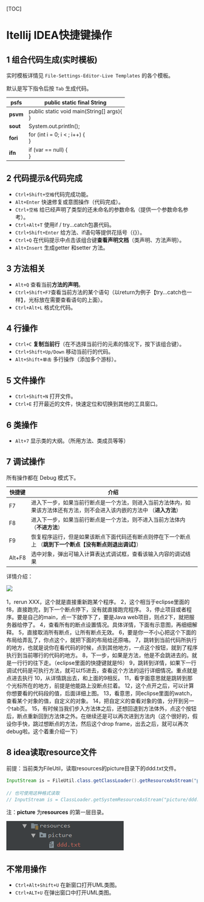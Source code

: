 [TOC]

# Itellij IDEA快捷键操作

## 1 组合代码生成(实时模板)

实时模板详情见 `File-Settings-Editor-Live Templates` 的各个模板。

默认是写下指令后按 `Tab` 生成代码。

| **psfs** | public static final String                       |
| -------- | ------------------------------------------------ |
| **psvm** | public static void main(String[] args){ <br /> } |
| **sout** | System.out.println();                            |
| **fori** | for (int i = 0; i < ; i++) {<br />}              |
| **ifn**  | if (var == null) {<br/>}                         |

## 2 代码提示&代码完成

- `Ctrl+Shift+空格`代码完成功能。
- `Alt+Enter` 快速修复或意图操作（代码完成）。
- `Ctrl+空格` 给已经声明了类型的还未命名的参数命名（提供一个参数命名参考）。
- `Ctrl+Alt+T` 使用if / try...catch包裹代码。
- `Ctrl+Shift+Enter` 给方法、if语句等提供花括号（{}）。
- `Ctrl+Q` 在代码提示中点击该组合键**查看声明文档**（类声明、方法声明）。
- `Alt+Insert` 生成getter 和setter 方法。



## 3 方法相关

- `Alt+Q` 查看当前**方法的声明**。
- `Ctrl+Shift+F7`查看当前方法的某个语句（以return为例子【try...catch也一样】，光标放在需要查看语句的上面）。
- `Ctrl+Alt+L` 格式化代码。



## 4 行操作

- `Ctrl+C` **复制当前行**（在不选择当前行的元素的情况下，按下该组合键）。
- `Ctrl+Shift+Up/Down` 移动当前行的代码。
- `Alt+Shift+单击` 多行操作（添加多个游标）。



## 5 文件操作

- `Ctrl+Shift+N` 打开文件。
- `Ctrl+E` 打开最近的文件，快速定位和切换到其他的工具窗口。



## 6 类操作

- `Alt+7` 显示类的大纲。（所用方法、类成员等等）



## 7 调试操作

所有操作都在 Debug 模式下。

| 快捷键 | 介绍                                                         |
| ------ | ------------------------------------------------------------ |
| F7     | 进入下一步，如果当前行断点是一个方法，则进入当前方法体内，如果该方法体还有方法，则不会进入该内嵌的方法中 （**进入方法**） |
| F8     | 进入下一步，如果当前行断点是一个方法，则不进入当前方法体内 （**不进方法**） |
| F9     | 恢复程序运行，但是如果该断点下面代码还有断点则停在下一个断点上 （**跳到下一个断点【没有断点则退出调试】**） |
| Alt+F8 | 选中对象，弹出可输入计算表达式调试框，查看该输入内容的调试结果 |

详情介绍：

![](https://img-blog.csdn.net/20170320131146112)

1，rerun XXX，这个就是直接重新跑某个程序。
2，这个相当于eclipse里面的f8，直接跑完，到下一个断点停下，没有就直接跑完程序。
3，停止项目或者程序。要是自己的main，点一下就停下了，要是Java web项目，则点2下，就把服务器给停了。
4，查看所有的断点设置情况。具体详情，下面有示意图，再细细解释。
5，直接取消所有断点，让所有断点无效。
6，要是你一不小心把这个下面的布局给弄乱了，你点这个，就把下面的布局给还原咯。
7，跳转到当前代码所执行的地方，也就是说你在看代码的时候，点到其他地方，一点这个按钮，就到了程序执行到当前哪行的代码的地方。
8，下一步，如果是方法，他是不会跳进去的。就是一行行的往下走。（eclipse里面的快捷键就是f6）
9，跳转到详情，如果下一行调试代码是可执行方法，就可以f5进去，查看这个方法的运行详细情况。重点就是点进去执行
10，从详情跳出去，和上面的9相反。
11，看字面意思就是跳转到那个光标所在的地方，前提是他能路上没断点拦着。
12，这个点开之后，可以计算你想要看的代码段的值，后面详细上图。
13，看意思，同eclipse里面的watch，查看某个对象的值，自定义的对象。
14，把自定义的查看对象的值，分开到另一个tab页。
15，有时候当我们步入方法体之后，还想回退到方法体外，点这个按钮后，断点重新回到方法体之外。在继续还是可以再次进到方法内（这个很好的，假设你手快，跳过想断点的方法，然后这个drop frame，出去之后，就可以再次debug啦。这个着重介绍一下）

## 8 idea读取resource文件

前提：当前类为FileUtil，读取resources的picture目录下的ddd.txt文件。

```java
InputStream is = FileUtil.class.getClassLoader().getResourceAsStream("picture/ddd.txt");

// 也可使用这种格式读取
// InputStream is = ClassLoader.getSystemResourceAsStream("picture/ddd.txt");
```

注：**picture** 为**resources** 的第一层目录。

![](https://github.com/RunningHong/LearnNotes/blob/master/picture/ideaResource.png?raw=true)

## 不常用操作

- `Ctrl+Alt+Shift+U` 在新窗口打开UML类图。
- `Ctrl+ALT+U` 在弹出窗口中打开UML类图。









